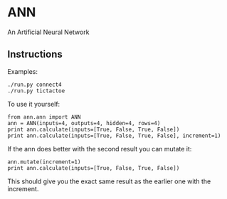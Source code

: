 ANN
===

An Artificial Neural Network

Instructions
------------

Examples:

    ./run.py connect4
    ./run.py tictactoe

To use it yourself:

    from ann.ann import ANN
    ann = ANN(inputs=4, outputs=4, hidden=4, rows=4)
    print ann.calculate(inputs=[True, False, True, False])
    print ann.calculate(inputs=[True, False, True, False], increment=1)

If the ann does better with the second result you can mutate it:

    ann.mutate(increment=1)
    print ann.calculate(inputs=[True, False, True, False])

This should give you the exact same result as the earlier one with the increment.
